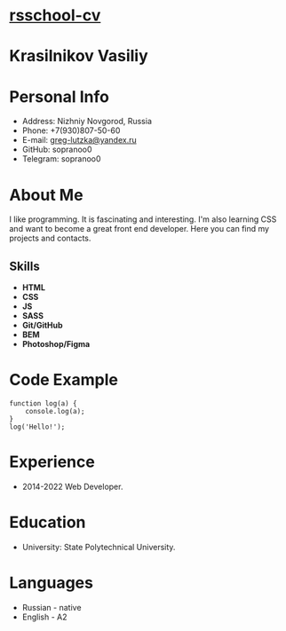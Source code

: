 # [rsschool-cv](https://github.com/sopranoo0/rsschool-cv)
# Krasilnikov Vasiliy
# Personal Info
* Address: Nizhniy Novgorod, Russia
* Phone: +7(930)807-50-60
* E-mail: greg-lutzka@yandex.ru
* GitHub: sopranoo0
* Telegram: sopranoo0
# About Me
I like programming. 
It is fascinating and interesting. 
I'm also learning CSS and want to become a great front end developer. 
Here you can find my projects and contacts.
## Skills
- **HTML**
- **CSS**
- **JS**
- **SASS**
- **Git/GitHub**
- **BEM**
- **Photoshop/Figma**
# Code Example
```
function log(a) {
	console.log(a);
}
log('Hello!');
```
# Experience
* 2014-2022 Web Developer. 
# Education
* University: State Polytechnical University.
# Languages
* Russian - native
* English - A2
